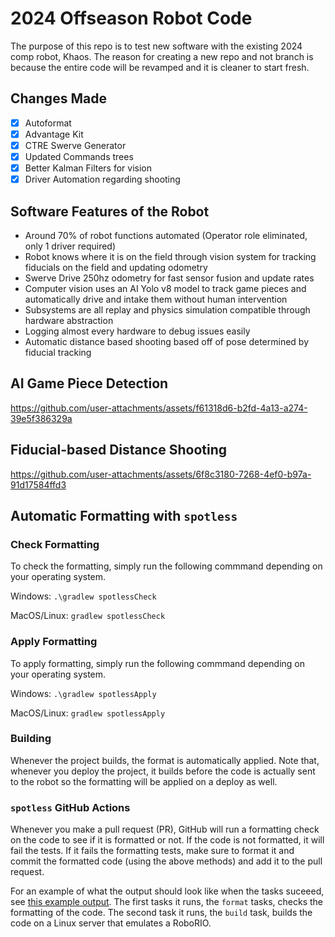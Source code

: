# 2024 Offseason Robot Code
The purpose of this repo is to test new software with the existing 2024 comp robot, Khaos. The reason for creating a new repo and not branch is because the entire code will be revamped and it is cleaner to start fresh.

## Changes Made
- [x] Autoformat
- [X] Advantage Kit
- [x] CTRE Swerve Generator
- [x] Updated Commands trees
- [x] Better Kalman Filters for vision
- [x] Driver Automation regarding shooting

## Software Features of the Robot
- Around 70% of robot functions automated (Operator role eliminated, only 1 driver required)
- Robot knows where it is on the field through vision system for tracking fiducials on the field and updating odometry
- Swerve Drive 250hz odometry for fast sensor fusion and update rates
- Computer vision uses an AI Yolo v8 model to track game pieces and automatically drive and intake them without human intervention
- Subsystems are all replay and physics simulation compatible through hardware abstraction
- Logging almost every hardware to debug issues easily
- Automatic distance based shooting based off of pose determined by fiducial tracking

## AI Game Piece Detection
https://github.com/user-attachments/assets/f61318d6-b2fd-4a13-a274-39e5f386329a

## Fiducial-based Distance Shooting
https://github.com/user-attachments/assets/6f8c3180-7268-4ef0-b97a-91d17584ffd3

## Automatic Formatting with `spotless`

### Check Formatting

To check the formatting, simply run the following commmand
depending on your operating system.

Windows: `.\gradlew spotlessCheck`

MacOS/Linux: `gradlew spotlessCheck`

### Apply Formatting

To apply formatting, simply run the following commmand
depending on your operating system.

Windows: `.\gradlew spotlessApply`

MacOS/Linux: `gradlew spotlessApply`

### Building

Whenever the project builds, the format is automatically applied.
Note that, whenever you deploy the project, it builds before the code is actually sent to the robot so the formatting will be applied on a deploy as well.

### `spotless` GitHub Actions

Whenever you make a pull request (PR), GitHub will run a formatting check on the code to see if it is formatted or not.
If the code is not formatted, it will fail the tests. If it fails 
the formatting tests, make sure to format it and commit the 
formatted code (using the above methods) and add it to the pull 
request.

For an example of what the output should look like when the tasks
suceeed, see [this example output](https://github.com/Robohawks-346-Programming/Team346_2024_Offseason/actions/runs/9192787141).
The first tasks it runs, the `format` tasks, checks the formatting
of the code. The second task it runs, the `build` task, builds the code on a Linux server that emulates a RoboRIO.
